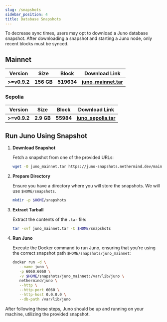 ```yaml
---
slug: /snapshots
sidebar_position: 4
title: Database Snapshots
---
```


To decrease sync times, users may opt to download a Juno database snapshot.
After downloading a snapshot and starting a Juno node, only recent blocks must be synced.

## Mainnet

| Version | Size | Block | Download Link |
| ------- | ---- | ----- | ------------- |
| **>=v0.9.2**  | **156 GB** | **519634** | [**juno_mainnet.tar**](https://juno-snapshots.nethermind.dev/mainnet/juno_mainnet_v0.9.3_519634.tar) |

### Sepolia

| Version | Size | Block | Download Link |
| ------- | ---- | ----- | ------------- |
| **>=v0.9.2** | **2.9 GB** | **55984** | [**juno_sepolia.tar**](https://juno-snapshots.nethermind.dev/sepolia/juno_sepolia_v0.11.4_55984.tar) |

## Run Juno Using Snapshot

1. **Download Snapshot**

   Fetch a snapshot from one of the provided URLs:

   ```bash
   wget -O juno_mainnet.tar https://juno-snapshots.nethermind.dev/mainnet/juno_mainnet_v0.9.3_519634.tar
   ```

2. **Prepare Directory**

   Ensure you have a directory where you will store the snapshots. We will use `$HOME/snapshots`.

   ```bash
   mkdir -p $HOME/snapshots
   ```

3. **Extract Tarball**

   Extract the contents of the `.tar` file:

   ```bash
   tar -xvf juno_mainnet.tar -C $HOME/snapshots
   ```

4. **Run Juno**

   Execute the Docker command to run Juno, ensuring that you're using the correct snapshot path `$HOME/snapshots/juno_mainnet`:

   ```bash
   docker run -d \
      --name juno \
      -p 6060:6060 \
      -v $HOME/snapshots/juno_mainnet:/var/lib/juno \
      nethermind/juno \
      --http \
      --http-port 6060 \
      --http-host 0.0.0.0 \
      --db-path /var/lib/juno
   ```

After following these steps, Juno should be up and running on your machine, utilizing the provided snapshot.
